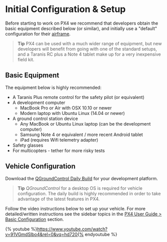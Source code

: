 # Initial Configuration & Setup

Before starting to work on PX4 we recommend that developers obtain the basic equipment described below (or similar), and initially use a "default" configuration for their [airframe](../airframes/airframe_reference.md).

> **Tip** PX4 can be used with a much wider range of equipment, but new developers will benefit from going with one of the standard setups, and a Taranis RC plus a Note 4 tablet make up for a very inexpensive field kit.

## Basic Equipment

The equipment below is highly recommended:
* A Taranis Plus remote control for the safety pilot (or equivalent)
* A development computer
  * MacBook Pro or Air with OSX 10.10 or newer
  * Modern laptop with Ubuntu Linux (14.04 or newer)
* A ground control station device
  * Any MacBook or Ubuntu Linux laptop (can be the development computer)
  * Samsung Note 4 or equivalent / more recent Android tablet
  * iPad (requires Wifi telemetry adapter)
* Safety glasses
* For multicopters - tether for more risky tests

## Vehicle Configuration

Download the [QGroundControl Daily Build](https://docs.qgroundcontrol.com/en/releases/daily_builds.html) for your development platform.

> **Tip** *QGroundControl* for a desktop OS is required for vehicle configuration. The daily build is highly recommended in order to take advantage of the latest features in PX4.

Follow the video instructions below to set up your vehicle. For more detailed/written instructions see the sidebar topics in the [PX4 User Guide > Basic Configuration](https://docs.px4.io/en/config/) section. 

{% youtube %}https://www.youtube.com/watch?v=91VGmdSlbo4&rel=0&vq=hd720{% endyoutube %}





